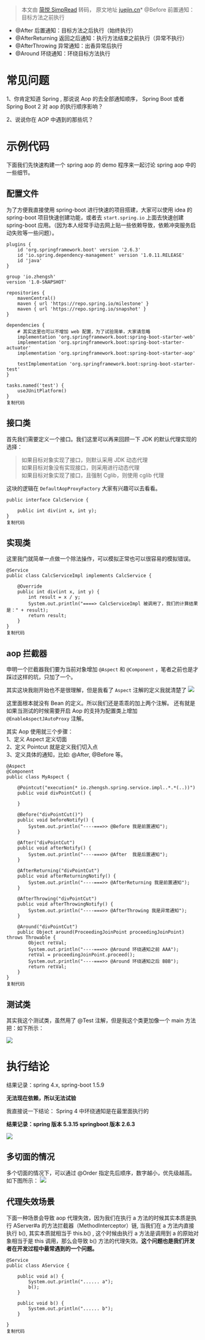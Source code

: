 > 本文由 [简悦 SimpRead](http://ksria.com/simpread/) 转码， 原文地址 [juejin.cn](https://juejin.cn/post/7062506923194581029)*   @Before 前置通知：目标方法之前执行
*   @After 后置通知：目标方法之后执行（始终执行）
*   @AfterReturning 返回之后通知：执行方法结束之前执行（异常不执行）
*   @AfterThrowing 异常通知：出香异常后执行
*   @Around 环绕通知：环绕目标方法执行

常见问题
====

1、你肯定知道 Spring , 那说说 Aop 的去全部通知顺序， Spring Boot 或者 Spring Boot 2 对 aop 的执行顺序影响？

2、说说你在 AOP 中遇到的那些坑？

示例代码
====

下面我们先快速构建一个 spring aop 的 demo 程序来一起讨论 spring aop 中的一些细节。

配置文件
----

为了方便我直接使用 spring-boot 进行快速的项目搭建，大家可以使用 idea 的 spring-boot 项目快速创建功能，或者去 `start.spring.io` 上面去快速创建 spring-boot 应用。（因为本人经常手动去网上贴一些依赖导致，依赖冲突服务启动失败等一些问题）。

```
plugins {
    id 'org.springframework.boot' version '2.6.3'
    id 'io.spring.dependency-management' version '1.0.11.RELEASE'
    id 'java'
}

group 'io.zhengsh'
version '1.0-SNAPSHOT'

repositories {
    mavenCentral()
    maven { url 'https://repo.spring.io/milestone' }
    maven { url 'https://repo.spring.io/snapshot' }
}

dependencies {
    # 其实这里也可以不增加 web 配置，为了试验简单，大家请忽略 
    implementation 'org.springframework.boot:spring-boot-starter-web'
    implementation 'org.springframework.boot:spring-boot-starter-actuator'
    implementation 'org.springframework.boot:spring-boot-starter-aop'
    
    testImplementation 'org.springframework.boot:spring-boot-starter-test'
}

tasks.named('test') {
    useJUnitPlatform()
}
复制代码
```

接口类
---

首先我们需要定义一个接口。我们这里可以再来回顾一下 JDK 的默认代理实现的选择：

> 如果目标对象实现了接口，则默认采用 JDK 动态代理  
> 如果目标对象没有实现接口，则采用进行动态代理  
> 如果目标对象实现了接口，且强制 Cglib，则使用 cglib 代理

这块的逻辑在 `DefaultAopProxyFactory` 大家有兴趣可以去看看。

```
public interface CalcService {

    public int div(int x, int y);
}
复制代码
```

实现类
---

这里我门就简单一点做一个除法操作，可以模拟正常也可以很容易的模拟错误。

```
@Service
public class CalcServiceImpl implements CalcService {

    @Override
    public int div(int x, int y) {
        int result = x / y;
        System.out.println("====> CalcServiceImpl 被调用了，我们的计算结果是：" + result);
        return result;
    }
}
复制代码
```

aop 拦截器
-------

申明一个拦截器我们要为当前对象增加 `@Aspect` 和 `@Component` ，笔者之前也是才踩过这样的坑，只加了一个。

其实这块我刚开始也不是很理解，但是我看了 `Aspect` 注解的定义我就清楚了 ![](https://p1-juejin.byteimg.com/tos-cn-i-k3u1fbpfcp/83bcc6f2b783490e9827c6e840f11bd2~tplv-k3u1fbpfcp-watermark.awebp?)

这里面根本就没有 Bean 的定义。所以我们还是乖乖的加上两个注解。 还有就是如果当测试的时候需要开启 Aop 的支持为配置类上增加 `@EnableAspectJAutoProxy` 注解。

其实 Aop 使用就三个步骤：  
1、定义 Aspect 定义切面  
2、定义 Pointcut 就是定义我们切入点  
3、定义具体的通知，比如: @After, @Before 等。

```
@Aspect
@Component
public class MyAspect {

    @Pointcut("execution(* io.zhengsh.spring.service.impl..*.*(..))")
    public void divPointCut() {

    }

    @Before("divPointCut()")
    public void beforeNotify() {
        System.out.println("----===>> @Before 我是前置通知");
    }

    @After("divPointCut")
    public void afterNotify() {
        System.out.println("----===>> @After  我是后置通知");
    }

    @AfterReturning("divPointCut")
    public void afterReturningNotify() {
        System.out.println("----===>> @AfterReturning 我是前置通知");
    }

    @AfterThrowing("divPointCut")
    public void afterThrowingNotify() {
        System.out.println("----===>> @AfterThrowing 我是异常通知");
    }

    @Around("divPointCut")
    public Object around(ProceedingJoinPoint proceedingJoinPoint) throws Throwable {
        Object retVal;
        System.out.println("----===>> @Around 环绕通知之前 AAA");
        retVal = proceedingJoinPoint.proceed();
        System.out.println("----===>> @Around 环绕通知之后 BBB");
        return retVal;
    }
}
复制代码
```

测试类
---

其实我这个测试类，虽然用了 @Test 注解，但是我这个类更加像一个 main 方法把：如下所示：

![](https://p9-juejin.byteimg.com/tos-cn-i-k3u1fbpfcp/bf0dd2ef4e1a43e7969d043f260f438f~tplv-k3u1fbpfcp-watermark.awebp?)

执行结论
====

结果记录：spring 4.x, spring-boot 1.5.9

**无法现在依赖，所以无法试验**

我直接说一下结论： Spring 4 中环绕通知是在最里面执行的

**结果记录：spring 版本 5.3.15 springboot 版本 2.6.3**

![](https://p3-juejin.byteimg.com/tos-cn-i-k3u1fbpfcp/68446c310d7245f18e7e83ee002006ef~tplv-k3u1fbpfcp-watermark.awebp)

多切面的情况
------

多个切面的情况下，可以通过 @Order 指定先后顺序，数字越小，优先级越高。 如下图所示： ![](https://p3-juejin.byteimg.com/tos-cn-i-k3u1fbpfcp/4b55901cb00c46ebb853fa95461b2268~tplv-k3u1fbpfcp-watermark.awebp)

代理失效场景
------

下面一种场景会导致 aop 代理失效，因为我们在执行 a 方法的时候其实本质是执行 AServer#a 的方法拦截器（MethodInterceptor）链, 当我们在 a 方法内直接执行 b(), 其实本质就相当于 this.b() , 这个时候由执行 a 方法是调用到 a 的原始对象相当于是 this 调用，那么会导致 b() 方法的代理失效。**这个问题也是我们开发者在开发过程中最常遇到的一个问题。**

```
@Service
public class AService {
    
    public void a() {
        System.out.println("...... a");
        b();
    }
    
    public void b() {
        System.out.println("...... b");
    }

}
复制代码
```